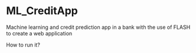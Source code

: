 # ML_CreditApp

Machine learning and credit prediction app in a bank with the use of FLASH to create a web application

How to run it?

